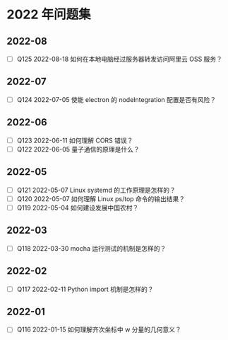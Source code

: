 # 2022 年问题集

## 2022-08

- [ ] Q125 2022-08-18 如何在本地电脑经过服务器转发访问阿里云 OSS 服务？

## 2022-07

- [ ] Q124 2022-07-05 使能 electron 的 nodeIntegration 配置是否有风险？

## 2022-06

- [ ] Q123 2022-06-11 如何理解 CORS 错误？
- [ ] Q122 2022-06-05 量子通信的原理是什么？

## 2022-05

- [ ] Q121 2022-05-07 Linux systemd 的工作原理是怎样的？
- [ ] Q120 2022-05-07 如何理解 Linux ps/top 命令的输出结果？
- [ ] Q119 2022-05-04 如何建设发展中国农村？

## 2022-03

- [ ] Q118 2022-03-30 mocha 运行测试的机制是怎样的？

## 2022-02

- [ ] Q117 2022-02-11 Python import 机制是怎样的？

## 2022-01

- [ ] Q116 2022-01-15 如何理解齐次坐标中 w 分量的几何意义？

